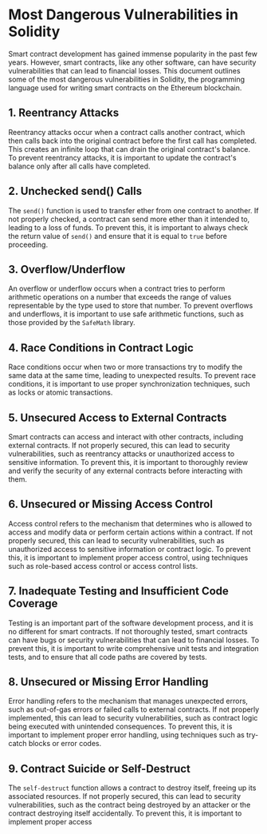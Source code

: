 # Most Dangerous Vulnerabilities in Solidity

Smart contract development has gained immense popularity in the past few years. However, smart contracts, like any other software, can have security vulnerabilities that can lead to financial losses. This document outlines some of the most dangerous vulnerabilities in Solidity, the programming language used for writing smart contracts on the Ethereum blockchain.

## 1. Reentrancy Attacks
Reentrancy attacks occur when a contract calls another contract, which then calls back into the original contract before the first call has completed. This creates an infinite loop that can drain the original contract's balance. To prevent reentrancy attacks, it is important to update the contract's balance only after all calls have completed.

## 2. Unchecked send() Calls
The `send()` function is used to transfer ether from one contract to another. If not properly checked, a contract can send more ether than it intended to, leading to a loss of funds. To prevent this, it is important to always check the return value of `send()` and ensure that it is equal to `true` before proceeding.

## 3. Overflow/Underflow
An overflow or underflow occurs when a contract tries to perform arithmetic operations on a number that exceeds the range of values representable by the type used to store that number. To prevent overflows and underflows, it is important to use safe arithmetic functions, such as those provided by the `SafeMath` library.

## 4. Race Conditions in Contract Logic
Race conditions occur when two or more transactions try to modify the same data at the same time, leading to unexpected results. To prevent race conditions, it is important to use proper synchronization techniques, such as locks or atomic transactions.

## 5. Unsecured Access to External Contracts
Smart contracts can access and interact with other contracts, including external contracts. If not properly secured, this can lead to security vulnerabilities, such as reentrancy attacks or unauthorized access to sensitive information. To prevent this, it is important to thoroughly review and verify the security of any external contracts before interacting with them.

## 6. Unsecured or Missing Access Control
Access control refers to the mechanism that determines who is allowed to access and modify data or perform certain actions within a contract. If not properly secured, this can lead to security vulnerabilities, such as unauthorized access to sensitive information or contract logic. To prevent this, it is important to implement proper access control, using techniques such as role-based access control or access control lists.

## 7. Inadequate Testing and Insufficient Code Coverage
Testing is an important part of the software development process, and it is no different for smart contracts. If not thoroughly tested, smart contracts can have bugs or security vulnerabilities that can lead to financial losses. To prevent this, it is important to write comprehensive unit tests and integration tests, and to ensure that all code paths are covered by tests.

## 8. Unsecured or Missing Error Handling
Error handling refers to the mechanism that manages unexpected errors, such as out-of-gas errors or failed calls to external contracts. If not properly implemented, this can lead to security vulnerabilities, such as contract logic being executed with unintended consequences. To prevent this, it is important to implement proper error handling, using techniques such as try-catch blocks or error codes.

## 9. Contract Suicide or Self-Destruct
The `self-destruct` function allows a contract to destroy itself, freeing up its associated resources. If not properly secured, this can lead to security vulnerabilities, such as the contract being destroyed by an attacker or the contract destroying itself accidentally. To prevent this, it is important to implement proper access